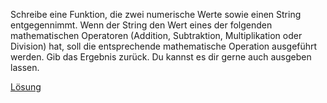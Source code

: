 Schreibe eine Funktion, die zwei numerische Werte sowie einen String entgegennimmt. Wenn der String den Wert eines der folgenden mathematischen Operatoren (Addition, Subtraktion, Multiplikation oder Division) hat, soll die entsprechende mathematische Operation ausgeführt werden. Gib das Ergebnis zurück. Du kannst es dir gerne auch ausgeben lassen.

[Lösung]()